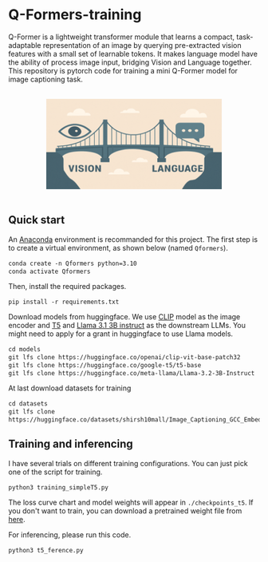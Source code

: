 # Q-Formers-training
Q-Former is a lightweight transformer module that learns a compact, task-adaptable representation of an image by querying pre-extracted vision features with a small set of learnable tokens. It makes language model have the ability of process image input, bridging Vision and Language together. This repository is pytorch code for training a mini Q-Former model for image captioning task. 

<br>
<div align="center">
<img src="assets/Picture1.png" alt="bridge" width="70%">
</div>
<br>

## Quick start
An [Anaconda](https://docs.anaconda.com/anaconda/install/) environment is recommanded for this project. The first step is to create a virtual environment, as shown below (named `Qformers`).
```
conda create -n Qformers python=3.10
conda activate Qformers
```
Then, install the required packages.
```
pip install -r requirements.txt
```
Download models from huggingface. We use [CLIP](https://huggingface.co/docs/transformers/model_doc/clip) model as the image encoder and [T5](https://huggingface.co/docs/transformers/en/model_doc/t5) and [Llama 3.1 3B instruct](https://huggingface.co/docs/transformers/en/model_doc/llama) as the downstream LLMs. You might need to apply for a grant in huggingface to use Llama models.
```
cd models
git lfs clone https://huggingface.co/openai/clip-vit-base-patch32
git lfs clone https://huggingface.co/google-t5/t5-base
git lfs clone https://huggingface.co/meta-llama/Llama-3.2-3B-Instruct
```

At last download datasets for training
```
cd datasets
git lfs clone https://huggingface.co/datasets/shirsh10mall/Image_Captioning_GCC_Embeddings
```

## Training and inferencing

I have several trials on different training configurations. You can just pick one of the script for training.
```
python3 training_simpleT5.py
```
The loss curve chart and model weights will appear in `./checkpoints_t5`. If you don't want to train, you can download a pretrained weight file from [here](https://drive.google.com/file/d/1HhwibTsMnBYVFfGYJmdsaNfx0jA42UVY/view?usp=drive_link).

For inferencing, please run this code.
```
python3 t5_ference.py
```
